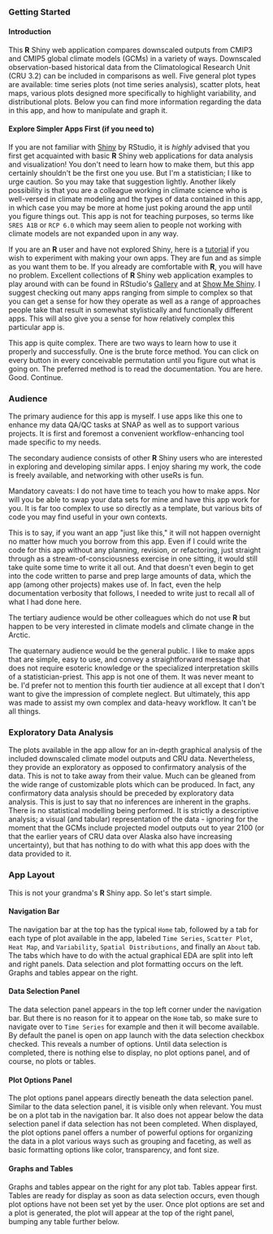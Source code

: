 
##
##
### Getting Started

#### Introduction

This **R** Shiny web application compares downscaled outputs from CMIP3 and CMIP5 global climate models (GCMs) in a variety of ways.
Downscaled observation-based historical data from the Climatological Research Unit (CRU 3.2) can be included in comparisons as well. 
Five general plot types are available: time series plots (not time series analysis),
scatter plots, heat maps, various plots designed more specifically to highlight variability, and distributional plots.
Below you can find more information regarding the data in this app, and how to manipulate and graph it.

#### Explore Simpler Apps First (if you need to)

If you are not familiar with <a href="http://shiny.rstudio.com/" target="_blank">Shiny</a> by RStudio, it is *highly* advised that you first get acquainted with basic **R** Shiny web applications for data analysis and visualization!
You don't need to learn how to make them, but this app certainly shouldn't be the first one you use. But I'm a statistician; I like to urge caution. So you may take that suggestion lightly.
Another likely possibility is that you are a colleague working in climate science who is well-versed in climate modeling and the types of data contained in this app,
in which case you may be more at home just poking around the app until you figure things out.
This app is not for teaching purposes, so terms like `SRES A1B` or `RCP 6.0` which may seem alien to people not working with climate models are not expanded upon in any way.

If you are an **R** user and have not explored Shiny, here is a <a href="http://shiny.rstudio.com/tutorial/" target="_blank">tutorial</a> if you wish to experiment with making your own apps.
They are fun and as simple as you want them to be. If you already are comfortable with **R**, you will have no problem.
Excellent collections of **R** Shiny web application examples to play around with can be found in RStudio's <a href="http://shiny.rstudio.com/gallery/" target="_blank">Gallery</a> and at <a href="http://www.showmeshiny.com/" target="_blank">Show Me Shiny</a>.
I suggest checking out many apps ranging from simple to complex so that you can get a sense for how they operate
as well as a range of approaches people take that result in somewhat stylistically and functionally different apps.
This will also give you a sense for how relatively complex this particular app is.

This app is quite complex. There are two ways to learn how to use it properly and successfully.
One is the brute force method. You can click on every button in every conceivable permutation until you figure out what is going on.
The preferred method is to read the documentation. You are here. Good. Continue.

### Audience
The primary audience for this app is myself.
I use apps like this one to enhance my data QA/QC tasks at SNAP as well as to support various projects.
It is first and foremost a convenient workflow-enhancing tool made specific to my needs.

The secondary audience consists of other **R** Shiny users who are interested in exploring and developing similar apps.
I enjoy sharing my work, the code is freely available, and networking with other useRs is fun.

Mandatory caveats: I do not have time to teach you how to make apps.
Nor will you be able to swap your data sets for mine and have this app work for you. It is far too complex to use so directly as a template, but various bits of code you may find useful in your own contexts.

This is to say, if you want an app "just like this," it will not happen overnight no matter how much you borrow from this app.
Even if I could write the code for this app without any planning, revision, or refactoring, just straight through as a stream-of-consciousness exercise in one sitting, it would still take quite some time to write it all out.
And that doesn't even begin to get into the code written to parse and prep large amounts of data, which the app (among other projects) makes use of.
In fact, even the help documentation verbosity that follows, I needed to write just to recall all of what I had done here.

The tertiary audience would be other colleagues which do not use **R** but happen to be very interested in climate models and climate change in the Arctic.

The quaternary audience would be the general public. I like to make apps that are simple, easy to use, and convey a straightforward message that does not require esoteric knowledge or the specialized interpretation skills of a statistician-priest.
This app is not one of them. It was never meant to be. I'd prefer not to mention this fourth tier audience at all except that I don't want to give the impression of complete neglect.
But ultimately, this app was made to assist my own complex and data-heavy workflow. It can't be all things.

### Exploratory Data Analysis
The plots available in the app allow for an in-depth graphical analysis of the included downscaled climate model outputs and CRU data.
Nevertheless, they provide an exploratory as opposed to confirmatory analysis of the data.
This is not to take away from their value. Much can be gleaned from the wide range of customizable plots which can be produced.
In fact, any confirmatory data analysis should be preceded by exploratory data analysis.
This is just to say that no inferences are inherent in the graphs. There is no statistical modelling being performed.
It is strictly a descriptive analysis; a visual (and tabular) representation of the data - 
ignoring for the moment that the GCMs include projected model outputs out to year 2100 (or that the earlier years of CRU data over Alaska also have increasing uncertainty),
but that has nothing to do with what this app does with the data provided to it.

### App Layout
This is not your grandma's **R** Shiny app. So let's start simple.

#### Navigation Bar
The navigation bar at the top has the typical `Home` tab, followed by a tab for each type of plot available in the app, labeled
`Time Series`, `Scatter Plot`, `Heat Map`, and `Variability`, `Spatial Distributions`, and finally an `About` tab.
The tabs which have to do with the actual graphical EDA are split into left and right panels.
Data selection and plot formatting occurs on the left. Graphs and tables appear on the right.

#### Data Selection Panel
The data selection panel appears in the top left corner under the navigation bar.
But there is no reason for it to appear on the `Home` tab, so make sure to navigate over to `Time Series` for example and then it will become available.
By default the panel is open on app launch with the data selection checkbox checked.
This reveals a number of options.
Until data selection is completed, there is nothing else to display, no plot options panel, and of course, no plots or tables.

#### Plot Options Panel
The plot options panel appears directly beneath the data selection panel. Similar to the data selection panel, it is visible only when relevant.
You must be on a plot tab in the navigation bar.
It also does not appear below the data selection panel if data selection has not been completed.
When displayed, the plot options panel offers a number of powerful options for organizing the data in a plot various ways such as grouping and faceting,
as well as basic formatting options like color, transparency, and font size.

#### Graphs and Tables
Graphs and tables appear on the right for any plot tab.
Tables appear first. Tables are ready for display as soon as data selection occurs, even though plot options have not been set yet by the user.
Once plot options are set and a plot is generated, the plot will appear at the top of the right panel, bumping any table further below.
